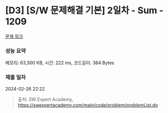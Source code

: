 # [D3] [S/W 문제해결 기본] 2일차 - Sum - 1209 

[문제 링크](https://swexpertacademy.com/main/code/problem/problemDetail.do?contestProbId=AV13_BWKACUCFAYh) 

### 성능 요약

메모리: 63,300 KB, 시간: 222 ms, 코드길이: 384 Bytes

### 제출 일자

2024-02-26 22:22



> 출처: SW Expert Academy, https://swexpertacademy.com/main/code/problem/problemList.do